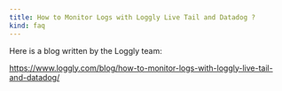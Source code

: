 ```yaml
---
title: How to Monitor Logs with Loggly Live Tail and Datadog ?
kind: faq
---
```


Here is a blog written by the Loggly team:

https://www.loggly.com/blog/how-to-monitor-logs-with-loggly-live-tail-and-datadog/